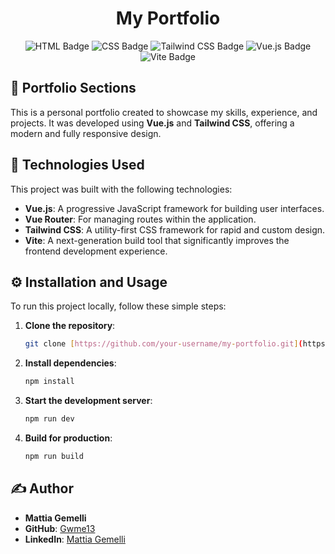 <div align="center">

# My Portfolio

</div>

<div align="center">
  <img src="https://img.shields.io/badge/HTML5-E34F26?style=for-the-badge&logo=html5&logoColor=white" alt="HTML Badge"/>
  <img src="https://img.shields.io/badge/CSS3-1572B6?style=for-the-badge&logo=css3&logoColor=white" alt="CSS Badge"/>
  <img src="https://img.shields.io/badge/Tailwind_CSS-38B2AC?style=for-the-badge&logo=tailwind-css&logoColor=white" alt="Tailwind CSS Badge"/>
  <img src="https://img.shields.io/badge/Vue.js-4FC08D?style=for-the-badge&logo=vue.js&logoColor=white" alt="Vue.js Badge"/>
  <img src="https://img.shields.io/badge/Vite-646CFF?style=for-the-badge&logo=vite&logoColor=white" alt="Vite Badge"/>
</div>

## 📜 Portfolio Sections

This is a personal portfolio created to showcase my skills, experience, and projects. It was developed using **Vue.js** and **Tailwind CSS**, offering a modern and fully responsive design.

## 🚀 Technologies Used

This project was built with the following technologies:

* **Vue.js**: A progressive JavaScript framework for building user interfaces.
* **Vue Router**: For managing routes within the application.
* **Tailwind CSS**: A utility-first CSS framework for rapid and custom design.
* **Vite**: A next-generation build tool that significantly improves the frontend development experience.

## ⚙️ Installation and Usage

To run this project locally, follow these simple steps:

1.  **Clone the repository**:
    ```bash
    git clone [https://github.com/your-username/my-portfolio.git](https://github.com/your-username/my-portfolio.git)
    ```
2.  **Install dependencies**:
    ```bash
    npm install
    ```
3.  **Start the development server**:
    ```bash
    npm run dev
    ```
4.  **Build for production**:
    ```bash
    npm run build
    ```
## ✍️ Author

* **Mattia Gemelli**
* **GitHub**: [Gwme13](https://github.com/Gwme13)
* **LinkedIn**: [Mattia Gemelli](https://www.linkedin.com/in/mattia-gemelli)
